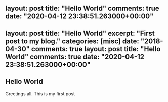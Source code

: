 layout: post
title: "Hello World"
comments: true
date: "2020-04-12 23:38:51.263000+00:00"
---
layout: post
title: "Hello World"
excerpt: "First post to my blog."
categories: [misc]
date: "2018-04-30"
comments: true
layout: post
title: "Hello World"
comments: true
date: "2020-04-12 23:38:51.263000+00:00"
---

## Hello World

Greetings all. This is my first post  